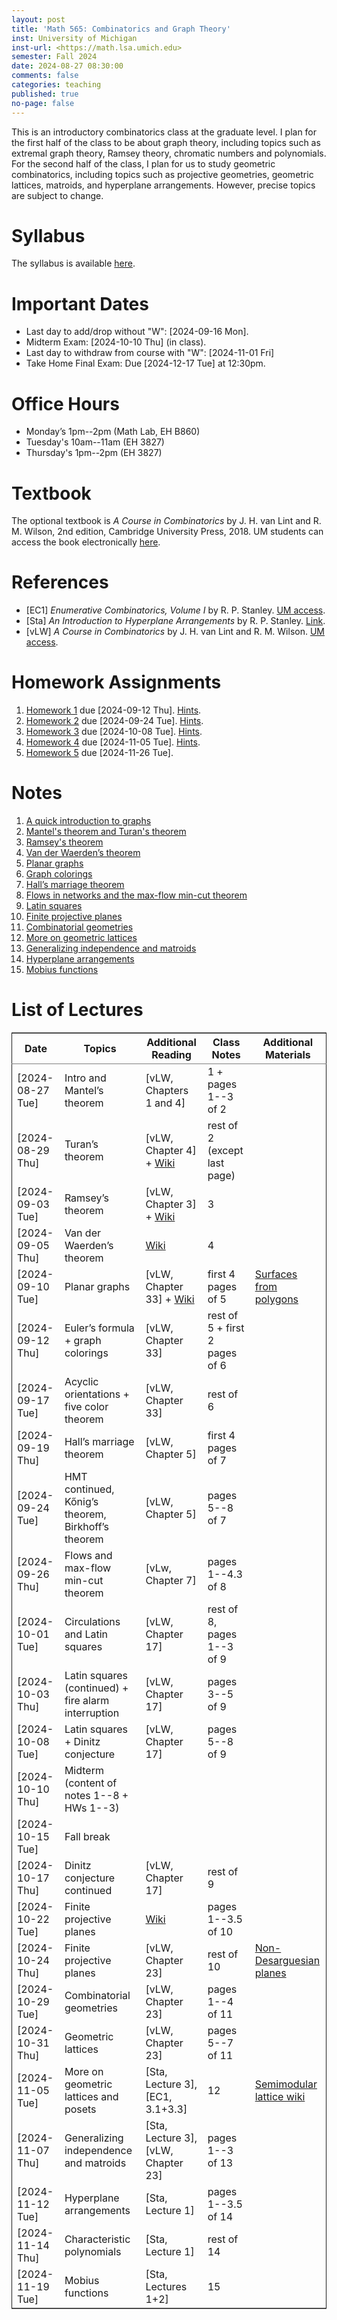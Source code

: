 ```yaml
---
layout: post
title: 'Math 565: Combinatorics and Graph Theory'
inst: University of Michigan
inst-url: <https://math.lsa.umich.edu>
semester: Fall 2024
date: 2024-08-27 08:30:00
comments: false
categories: teaching
published: true
no-page: false 
---
```

This is an introductory combinatorics class at the graduate level.
I plan for the first half of the class to be about graph theory, including
topics such as extremal graph theory, Ramsey theory, chromatic numbers
and polynomials.
For the second half of the class, I plan for us to 
study geometric combinatorics, including topics such as projective
geometries, geometric lattices, matroids, and hyperplane arrangements.
However, precise topics are subject to change. 


# Syllabus

The syllabus is available [here](https://www.dropbox.com/scl/fi/ssmxxbwi05fkn3612gtkq/24F-Math565-Syllabus.pdf?rlkey=umpfkz0fpy4xegc9kui781xmj&dl=0).


# Important Dates

-   Last day to add/drop without "W": <span class="timestamp-wrapper"><span class="timestamp">[2024-09-16 Mon]</span></span>.
-   Midterm Exam: <span class="timestamp-wrapper"><span class="timestamp">[2024-10-10 Thu] </span></span> (in class).
-   Last day to withdraw from course with "W": <span class="timestamp-wrapper"><span class="timestamp">[2024-11-01 Fri]</span></span>
-   Take Home Final Exam: Due <span class="timestamp-wrapper"><span class="timestamp">[2024-12-17 Tue] </span></span> at 12:30pm.


# Office Hours

-   Monday’s 1pm--2pm (Math Lab, EH B860)
-   Tuesday's 10am--11am (EH 3827)
-   Thursday's 1pm--2pm (EH 3827)


# Textbook

The optional textbook is *A Course in Combinatorics* by J. H. van Lint and R. M. Wilson, 2nd edition, Cambridge University Press, 2018. UM students can access the book electronically [here](https://doi-org.proxy.lib.umich.edu/10.1017/CBO9780511987045).


# References

-   [EC1] *Enumerative Combinatorics, Volume I* by R. P. Stanley. [UM access](https://mgetit.lib.umich.edu/resolve?ctx_enc=info%3Aofi%2Fenc%3AUTF-8&ctx_id=10_1&ctx_tim=2024-11-11+10%3A02%3A04&ctx_ver=Z39.88-2004&url_ctx_fmt=info%3Aofi%2Ffmt%3Akev%3Amtx%3Actx&url_ver=Z39.88-2004&rfr_id=info%3Asid%2Fprimo.exlibrisgroup.com-askewsholts&rft_val_fmt=info%3Aofi%2Ffmt%3Akev%3Amtx%3Abook&rft.genre=book&rft.btitle=Enumerative+Combinatorics.+Vol.+1&rft.au=Stanley%2C+Richard+P&rft.date=2012-06-05&rft.volume=1.&rft.isbn=0521663512&rft.eisbn=0511805969&rft.pub=Cambridge+University+Press&rft.series=Cambridge+Studies+in+Advanced+Mathematics&rft_dat=%3Caskewsholts%3E9780511805967%3C%2Faskewsholts%3E&svc_dat=viewit&utm_source=library-search).
-   [Sta] *An Introduction to Hyperplane Arrangements* by R. P. Stanley. [Link](https://www.cis.upenn.edu/~cis6100/sp06stanley.pdf).
-   [vLW] *A Course in Combinatorics* by J. H. van Lint and R. M. Wilson. [UM access](https://doi-org.proxy.lib.umich.edu/10.1017/CBO9780511987045).


# Homework Assignments

1.  [Homework 1](https://www.dropbox.com/scl/fi/uws1z9ila4ta5gq2fwbih/Math565-Homework1.pdf?rlkey=zt64ihneyuh30ry0ii7vdlwpp&dl=0) due <span class="timestamp-wrapper"><span class="timestamp">[2024-09-12 Thu]</span></span>. [Hints](https://www.dropbox.com/scl/fi/w47i9kx5c705v0naofzyz/Math565-Hints-Homework1.pdf?rlkey=bc7n2y82rly8p8cqvb3t0cwj1&dl=0).
2.  [Homework 2](https://www.dropbox.com/scl/fi/hy4x92r1q8slmt26efuzm/Math565-Homework2.pdf?rlkey=8gq1gdn0uptdrnzs06eycdyxv&st=9ujx51na&dl=0) due <span class="timestamp-wrapper"><span class="timestamp">[2024-09-24 Tue]</span></span>. [Hints](https://www.dropbox.com/scl/fi/oe10927yq51vvy018vrif/Math565-Hints-Homework2.pdf?rlkey=tj34opv0eu5tdy2qmxz3u9om7&st=2kb0hos0&dl=0).
3.  [Homework 3](https://www.dropbox.com/scl/fi/qy1cerbblgud2ajmiobyk/Math565-Homework3.pdf?rlkey=v9kr26aomho1pgnpzbc80vqb8&st=pkhqzznn&dl=0) due <span class="timestamp-wrapper"><span class="timestamp">[2024-10-08 Tue]</span></span>. [Hints](https://www.dropbox.com/scl/fi/mo92x3421k9yu1ypvzc57/Math565-Hints-Homework3.pdf?rlkey=ja1ixbva7rovknr3tmogwljhy&st=6aja2h6t&dl=0).
4.  [Homework 4](https://www.dropbox.com/scl/fi/inln8czlq2ka51ute5bpx/Math565-Homework4.pdf?rlkey=ii6gbnypkeurw73ibf9gcr43f&st=zvu4u1e5&dl=0) due <span class="timestamp-wrapper"><span class="timestamp">[2024-11-05 Tue]</span></span>. [Hints](https://www.dropbox.com/scl/fi/gwdtwtdznwezdmt7vmdra/Math565-Hints-Homework4.pdf?rlkey=ocpc6jek6x6psw1c70o9cwmd8&st=8xivnb88&dl=0).
5.  [Homework 5](https://www.dropbox.com/scl/fi/e652pesnvodn0bzb3eu0n/Math565-Homework5.pdf?rlkey=dn9kxu27bfbbq40xk38vi76eb&st=pvxyci0o&dl=0) due <span class="timestamp-wrapper"><span class="timestamp">[2024-11-26 Tue]</span></span>.


# Notes

1.  [A quick introduction to graphs](https://www.dropbox.com/scl/fi/obj4s9jcpm83l7qgz9ww1/1-Quick-intro-to-graphs.pdf?rlkey=owguctpxa48l773z1637qb8wd&dl=0)
2.  [Mantel's theorem and Turan's theorem](https://www.dropbox.com/scl/fi/3b8cftj3z0n1phaftuws4/2-Mantel-s-Theorem-and-Tur-n-s-Theorem.pdf?rlkey=hqyt68onshosmykhe6hb9wtt4&dl=0)
3.  [Ramsey's theorem](https://www.dropbox.com/scl/fi/54x7o5ygniwlq7dni3cxy/3-Ramsey-s-Theorem.pdf?rlkey=3eojvoub71ipgu2x99yn1ch7h&dl=0)
4.  [Van der Waerden’s theorem](https://www.dropbox.com/scl/fi/bgdwzu2obfdl7z0agmc9m/4-Van-der-Waerden-s-theorem.pdf?rlkey=h9uswfibhp2ohwv5958axpyu2&dl=0)
5.  [Planar graphs](https://www.dropbox.com/scl/fi/shcfttstoaltjth69qeis/5-Planar-graphs-and-embeddings-on-surfaces.pdf?rlkey=0sf213u4yxpe6atg3tvln7fps&dl=0)
6.  [Graph colorings](https://www.dropbox.com/scl/fi/7llq0zpxuzvvvagcusg1a/6-Graph-coloring.pdf?rlkey=a4b328f2z9bldtjm6k1lbyv21&st=206p7s08&dl=0)
7.  [Hall’s marriage theorem](https://www.dropbox.com/scl/fi/mblmbw1aacyqf8ui3k8r9/7-Hall-s-marriage-theorem.pdf?rlkey=02ktww9u1is8dtfrgrsl1c6op&st=tc8ejkfm&dl=0)
8.  [Flows in networks and the max-flow min-cut theorem](https://www.dropbox.com/scl/fi/fb71ma5zyalg09xwrguod/8-Flows-in-networks-and-the-max-flow-min-cut-theorem.pdf?rlkey=kr4imm77s2emek5nb0z373syg&st=11vgf78z&dl=0)
9.  [Latin squares](https://www.dropbox.com/s/ub7sewk4ri2s7te/9-Latin%20squares.pdf?st=qda62juw&dl=0)
10. [Finite projective planes](https://www.dropbox.com/scl/fi/1h5mpvoj387h1acy7rw5w/10-Finite-projective-planes.pdf?rlkey=qmje3pvifmjej2qazjl8704fc&st=ryef7uv3&dl=0)
11. [Combinatorial geometries](https://www.dropbox.com/scl/fi/fwifv3kkl8oj339lskbn1/11-Combinatorial-geometries.pdf?rlkey=5xh385xfe6t21ynngen06lcy7&st=my71jrfl&dl=0)
12. [More on geometric lattices](https://www.dropbox.com/scl/fi/a9iubr0lve0kfe9bbmn1s/12-More-on-geometric-lattices-and-posets.pdf?rlkey=civ6i7omd2czdhgsg3rmy82c1&st=40inxik3&dl=0)
13. [Generalizing independence and matroids](https://www.dropbox.com/scl/fi/awes6cwgt44faj86yyvzt/13-Generalizing-independence-and-matroids.pdf?rlkey=htgm9mptkloyami66gr7s0hqe&st=vroyml8l&dl=0)
14. [Hyperplane arrangements](https://www.dropbox.com/scl/fi/26396e8qxtjxy9gr8bu6e/14-Hyperplane-arrangements.pdf?rlkey=r1ealhxm58y6pbv2l5nny0w1l&st=pbt9k79n&dl=0)
15. [Mobius functions](https://www.dropbox.com/scl/fi/ppzyk73va1upyk508ge5t/15-Mobius-functions.pdf?rlkey=iyif2egibog35v81r09r1bgw3&st=wdcl6zth&dl=0)


# List of Lectures

<table border="2" cellspacing="0" cellpadding="6" rules="groups" frame="hsides">


<colgroup>
<col  class="org-left" />

<col  class="org-left" />

<col  class="org-left" />

<col  class="org-left" />

<col  class="org-left" />
</colgroup>
<thead>
<tr>
<th scope="col" class="org-left">Date</th>
<th scope="col" class="org-left">Topics</th>
<th scope="col" class="org-left">Additional Reading</th>
<th scope="col" class="org-left">Class Notes</th>
<th scope="col" class="org-left">Additional Materials</th>
</tr>
</thead>

<tbody>
<tr>
<td class="org-left"><span class="timestamp-wrapper"><span class="timestamp">[2024-08-27 Tue]</span></span></td>
<td class="org-left">Intro and Mantel’s theorem</td>
<td class="org-left">[vLW, Chapters 1 and 4]</td>
<td class="org-left">1 + pages 1--3 of 2</td>
<td class="org-left">&#xa0;</td>
</tr>


<tr>
<td class="org-left"><span class="timestamp-wrapper"><span class="timestamp">[2024-08-29 Thu]</span></span></td>
<td class="org-left">Turan’s theorem</td>
<td class="org-left">[vLW, Chapter 4] + <a href="https://en.wikipedia.org/wiki/Tur%C3%A1n%27s_theorem">Wiki</a></td>
<td class="org-left">rest of 2 (except last page)</td>
<td class="org-left">&#xa0;</td>
</tr>


<tr>
<td class="org-left"><span class="timestamp-wrapper"><span class="timestamp">[2024-09-03 Tue]</span></span></td>
<td class="org-left">Ramsey’s theorem</td>
<td class="org-left">[vLW, Chapter 3] + <a href="https://en.wikipedia.org/wiki/Ramsey%27s_theorem">Wiki</a></td>
<td class="org-left">3</td>
<td class="org-left">&#xa0;</td>
</tr>


<tr>
<td class="org-left"><span class="timestamp-wrapper"><span class="timestamp">[2024-09-05 Thu]</span></span></td>
<td class="org-left">Van der Waerden’s theorem</td>
<td class="org-left"><a href="https://en.wikipedia.org/wiki/Van_der_Waerden%27s_theorem">Wiki</a></td>
<td class="org-left">4</td>
<td class="org-left">&#xa0;</td>
</tr>


<tr>
<td class="org-left"><span class="timestamp-wrapper"><span class="timestamp">[2024-09-10 Tue]</span></span></td>
<td class="org-left">Planar graphs</td>
<td class="org-left">[vLW, Chapter 33] + <a href="https://en.wikipedia.org/wiki/Planar_graph">Wiki</a></td>
<td class="org-left">first 4 pages of 5</td>
<td class="org-left"><a href="https://en.wikipedia.org/wiki/Surface_(topology)#Construction_from_polygons">Surfaces from polygons</a></td>
</tr>


<tr>
<td class="org-left"><span class="timestamp-wrapper"><span class="timestamp">[2024-09-12 Thu]</span></span></td>
<td class="org-left">Euler’s formula + graph colorings</td>
<td class="org-left">[vLW, Chapter 33]</td>
<td class="org-left">rest of 5 + first 2 pages of 6</td>
<td class="org-left">&#xa0;</td>
</tr>


<tr>
<td class="org-left"><span class="timestamp-wrapper"><span class="timestamp">[2024-09-17 Tue]</span></span></td>
<td class="org-left">Acyclic orientations + five color theorem</td>
<td class="org-left">[vLW, Chapter 33]</td>
<td class="org-left">rest of 6</td>
<td class="org-left">&#xa0;</td>
</tr>


<tr>
<td class="org-left"><span class="timestamp-wrapper"><span class="timestamp">[2024-09-19 Thu]</span></span></td>
<td class="org-left">Hall’s marriage theorem</td>
<td class="org-left">[vLW, Chapter 5]</td>
<td class="org-left">first 4 pages of 7</td>
<td class="org-left">&#xa0;</td>
</tr>


<tr>
<td class="org-left"><span class="timestamp-wrapper"><span class="timestamp">[2024-09-24 Tue]</span></span></td>
<td class="org-left">HMT continued, Kőnig’s theorem, Birkhoff’s theorem</td>
<td class="org-left">[vLW, Chapter 5]</td>
<td class="org-left">pages 5--8 of 7</td>
<td class="org-left">&#xa0;</td>
</tr>


<tr>
<td class="org-left"><span class="timestamp-wrapper"><span class="timestamp">[2024-09-26 Thu]</span></span></td>
<td class="org-left">Flows and max-flow min-cut theorem</td>
<td class="org-left">[vLw, Chapter 7]</td>
<td class="org-left">pages 1--4.3 of 8</td>
<td class="org-left">&#xa0;</td>
</tr>


<tr>
<td class="org-left"><span class="timestamp-wrapper"><span class="timestamp">[2024-10-01 Tue]</span></span></td>
<td class="org-left">Circulations and Latin squares</td>
<td class="org-left">[vLW, Chapter 17]</td>
<td class="org-left">rest of 8, pages 1--3 of 9</td>
<td class="org-left">&#xa0;</td>
</tr>


<tr>
<td class="org-left"><span class="timestamp-wrapper"><span class="timestamp">[2024-10-03 Thu]</span></span></td>
<td class="org-left">Latin squares (continued) + fire alarm interruption</td>
<td class="org-left">[vLW, Chapter 17]</td>
<td class="org-left">pages 3--5 of 9</td>
<td class="org-left">&#xa0;</td>
</tr>


<tr>
<td class="org-left"><span class="timestamp-wrapper"><span class="timestamp">[2024-10-08 Tue]</span></span></td>
<td class="org-left">Latin squares + Dinitz conjecture</td>
<td class="org-left">[vLW, Chapter 17]</td>
<td class="org-left">pages 5--8 of 9</td>
<td class="org-left">&#xa0;</td>
</tr>


<tr>
<td class="org-left"><span class="timestamp-wrapper"><span class="timestamp">[2024-10-10 Thu]</span></span></td>
<td class="org-left">Midterm (content of notes 1--8 + HWs 1--3)</td>
<td class="org-left">&#xa0;</td>
<td class="org-left">&#xa0;</td>
<td class="org-left">&#xa0;</td>
</tr>


<tr>
<td class="org-left"><span class="timestamp-wrapper"><span class="timestamp">[2024-10-15 Tue]</span></span></td>
<td class="org-left">Fall break</td>
<td class="org-left">&#xa0;</td>
<td class="org-left">&#xa0;</td>
<td class="org-left">&#xa0;</td>
</tr>


<tr>
<td class="org-left"><span class="timestamp-wrapper"><span class="timestamp">[2024-10-17 Thu]</span></span></td>
<td class="org-left">Dinitz conjecture continued</td>
<td class="org-left">[vLW, Chapter 17]</td>
<td class="org-left">rest of 9</td>
<td class="org-left">&#xa0;</td>
</tr>


<tr>
<td class="org-left"><span class="timestamp-wrapper"><span class="timestamp">[2024-10-22 Tue]</span></span></td>
<td class="org-left">Finite projective planes</td>
<td class="org-left"><a href="https://en.wikipedia.org/wiki/Projective_plane">Wiki</a></td>
<td class="org-left">pages 1--3.5 of 10</td>
<td class="org-left">&#xa0;</td>
</tr>


<tr>
<td class="org-left"><span class="timestamp-wrapper"><span class="timestamp">[2024-10-24 Thu]</span></span></td>
<td class="org-left">Finite projective planes</td>
<td class="org-left">[vLW, Chapter 23]</td>
<td class="org-left">rest of 10</td>
<td class="org-left"><a href="https://en.wikipedia.org/wiki/Non-Desarguesian_plane">Non-Desarguesian planes</a></td>
</tr>


<tr>
<td class="org-left"><span class="timestamp-wrapper"><span class="timestamp">[2024-10-29 Tue]</span></span></td>
<td class="org-left">Combinatorial geometries</td>
<td class="org-left">[vLW, Chapter 23]</td>
<td class="org-left">pages 1--4 of 11</td>
<td class="org-left">&#xa0;</td>
</tr>


<tr>
<td class="org-left"><span class="timestamp-wrapper"><span class="timestamp">[2024-10-31 Thu]</span></span></td>
<td class="org-left">Geometric lattices</td>
<td class="org-left">[vLW, Chapter 23]</td>
<td class="org-left">pages 5--7 of 11</td>
<td class="org-left">&#xa0;</td>
</tr>


<tr>
<td class="org-left"><span class="timestamp-wrapper"><span class="timestamp">[2024-11-05 Tue]</span></span></td>
<td class="org-left">More on geometric lattices and posets</td>
<td class="org-left">[Sta, Lecture 3], [EC1, 3.1+3.3]</td>
<td class="org-left">12</td>
<td class="org-left"><a href="https://en.wikipedia.org/wiki/Semimodular_lattice">Semimodular lattice wiki</a></td>
</tr>


<tr>
<td class="org-left"><span class="timestamp-wrapper"><span class="timestamp">[2024-11-07 Thu]</span></span></td>
<td class="org-left">Generalizing independence and matroids</td>
<td class="org-left">[Sta, Lecture 3], [vLW, Chapter 23]</td>
<td class="org-left">pages 1--3 of 13</td>
<td class="org-left">&#xa0;</td>
</tr>


<tr>
<td class="org-left"><span class="timestamp-wrapper"><span class="timestamp">[2024-11-12 Tue]</span></span></td>
<td class="org-left">Hyperplane arrangements</td>
<td class="org-left">[Sta, Lecture 1]</td>
<td class="org-left">pages 1--3.5 of 14</td>
<td class="org-left">&#xa0;</td>
</tr>


<tr>
<td class="org-left"><span class="timestamp-wrapper"><span class="timestamp">[2024-11-14 Thu]</span></span></td>
<td class="org-left">Characteristic polynomials</td>
<td class="org-left">[Sta, Lecture 1]</td>
<td class="org-left">rest of 14</td>
<td class="org-left">&#xa0;</td>
</tr>


<tr>
<td class="org-left"><span class="timestamp-wrapper"><span class="timestamp">[2024-11-19 Tue]</span></span></td>
<td class="org-left">Mobius functions</td>
<td class="org-left">[Sta, Lectures 1+2]</td>
<td class="org-left">15</td>
<td class="org-left">&#xa0;</td>
</tr>
</tbody>
</table>


